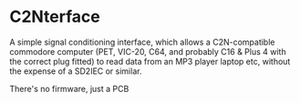# C2Nterface

A simple signal conditioning interface, which allows a C2N-compatible commodore computer (PET, VIC-20, C64, and probably C16 & Plus 4 with the correct plug fitted) to read data from an MP3 player
laptop etc, without the expense of a SD2IEC or similar.

There's no firmware, just a PCB 
